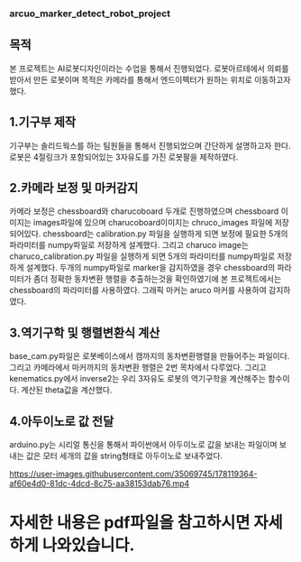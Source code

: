 ### arcuo_marker_detect_robot_project

## 목적
본 프로젝트는 AI로봇디자인이라는 수업을 통해서 진행되었다. 로봇아르테에서 의뢰를 받아서 만든 로봇이며 목적은 카메라를 통해서 엔드이펙터가 원하는 위치로 이동하고자 했다.

## 1.기구부 제작
기구부는 솔리드웍스를 하는 팀원들을 통해서 진행되었으며 간단하게 설명하고자 한다. 로봇은 4절링크가 포함되어있는 3자유도를 가진 로봇팔을 제작하였다.

## 2.카메라 보정 및 마커감지
카메라 보정은 chessboard와 charucoboard 두개로 진행하였으며 chessboard 이미지는 images파일에 있으며 charucoboard이미지는 chruco_images 파일에 저장되어있다. chessboard는 calibration.py 파일을 실행하게 되면 보정에 필요한 5개의 파라미터를 numpy파일로 저장하게 설계했다. 그리고 charuco image는 charuco_calibration.py 파일을 실행하게 되면 5개의 파라미터를 numpy파일로 저장하게 설계했다. 두개의 numpy파일로 marker을 감지하였을 경우 chessboard의 파라미터가 좀더 정확한 동차변환 행렬을 추출하는것을 확인하였기에 본 프로젝트에서는 chessboard의 파라미터를 사용하였다. 그래픽 마커는 aruco 마커를 사용하여 감지하였다.

## 3.역기구학 및 행렬변환식 계산
base_cam.py파일은 로봇베이스에서 캠까지의 동차변환행렬을 만들어주는 파일이다. 그리고 카메라에서 마커까지의 동차변환 행렬은 2번 목차에서 다루었다. 그리고 kenematics.py에서 inverse2는 우리 3자유도 로봇의 역기구학을 계산해주는 함수이다. 계산된 theta값을 계산했다.

## 4.아두이노로 값 전달
arduino.py는 시리얼 통신을 통해서 파이썬에서 아두이노로 값을 보내는 파일이며 보내는 값은 모터 세개의 값을 string형태로 아두이노로 보내주었다.



https://user-images.githubusercontent.com/35069745/178119364-af60e4d0-81dc-4dcd-8c75-aa38153dab76.mp4




# 자세한 내용은 pdf파일을 참고하시면 자세하게 나와있습니다.
